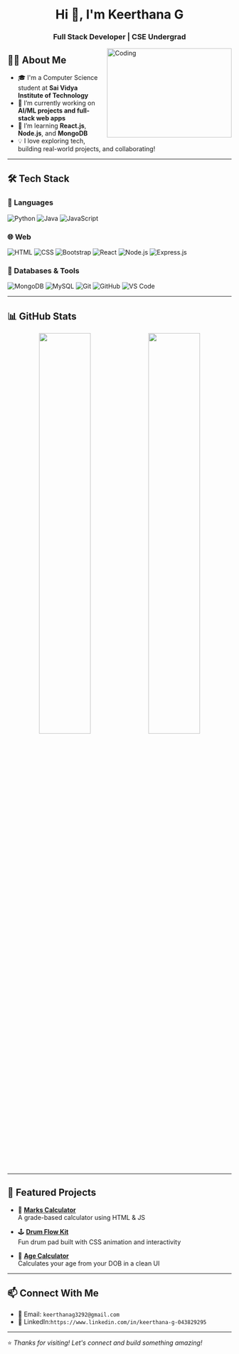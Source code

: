<h1 align="center">Hi 👋, I'm Keerthana G</h1>
<h3 align="center">Full Stack Developer | CSE Undergrad</h3>


  <img alt="Coding" width="280" height="200" src="https://media.giphy.com/media/qgQUggAC3Pfv687qPC/giphy.gif" style="float: right; margin-left: 20px;" />

## 👩‍💻 About Me

- 🎓 I'm a Computer Science student at **Sai Vidya Institute of Technology**
- 🔭 I’m currently working on **AI/ML projects and full-stack web apps**
- 🌱 I’m learning **React.js**, **Node.js**, and **MongoDB**
- 💡 I love exploring tech, building real-world projects, and collaborating!

---

## 🛠️ Tech Stack

### 🚀 Languages
![Python](https://img.shields.io/badge/-Python-05122A?style=flat&logo=python)
![Java](https://img.shields.io/badge/-Java-05122A?style=flat&logo=java)
![JavaScript](https://img.shields.io/badge/-JavaScript-05122A?style=flat&logo=javascript)

### 🌐 Web
![HTML](https://img.shields.io/badge/-HTML5-05122A?style=flat&logo=html5)
![CSS](https://img.shields.io/badge/-CSS3-05122A?style=flat&logo=css3)
![Bootstrap](https://img.shields.io/badge/-Bootstrap-05122A?style=flat&logo=bootstrap)
![React](https://img.shields.io/badge/-React-05122A?style=flat&logo=react)
![Node.js](https://img.shields.io/badge/-Node.js-05122A?style=flat&logo=node.js)
![Express.js](https://img.shields.io/badge/-Express.js-05122A?style=flat&logo=express)

### 💾 Databases & Tools
![MongoDB](https://img.shields.io/badge/-MongoDB-05122A?style=flat&logo=mongodb)
![MySQL](https://img.shields.io/badge/-MySQL-05122A?style=flat&logo=mysql)
![Git](https://img.shields.io/badge/-Git-05122A?style=flat&logo=git)
![GitHub](https://img.shields.io/badge/-GitHub-05122A?style=flat&logo=github)
![VS Code](https://img.shields.io/badge/-VS%20Code-05122A?style=flat&logo=visual-studio-code)

---

## 📊 GitHub Stats

<p align="center">
  <img width="48%" src="https://github-readme-stats.vercel.app/api?username=keerthana8904&show_icons=true&theme=radical" />
  <img width="48%" src="https://github-readme-streak-stats.herokuapp.com?user=keerthana8904&theme=radical&hide_border=false" />
</p>

---

## 🌟 Featured Projects

- 🎯 **[Marks Calculator](https://github.com/keerthana8904/Marks_Calculator)**  
  A grade-based calculator using HTML & JS

- 🕹️ **[Drum Flow Kit](https://github.com/keerthana8904/Drum_flow_kit)**  
  Fun drum pad built with CSS animation and interactivity

- 📅 **[Age Calculator](https://github.com/keerthana8904/AgeCalculator)**  
  Calculates your age from your DOB in a clean UI

---

## 📫 Connect With Me

- 📧 Email: `keerthanag3292@gmail.com`  
- 💼 LinkedIn:`https://www.linkedin.com/in/keerthana-g-043829295`

---

⭐️ _Thanks for visiting! Let's connect and build something amazing!_
